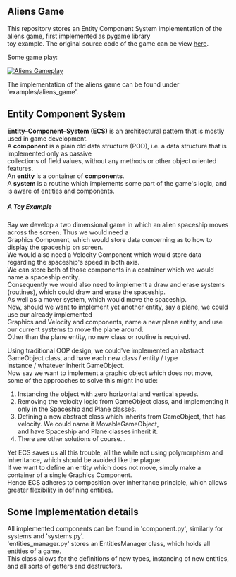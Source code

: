 ## Aliens Game
This repository stores an Entity Component System implementation of the aliens game, first implemented as pygame library  
toy example. The original source code of the game can be view [here](https://github.com/xamox/pygame/blob/master/examples/aliens.py).  
  
Some game play:  
  
[![Aliens Gameplay](https://i.imgur.com/Z7Z2t2k.png)](https://streamable.com/iye6w)

The implementation of the aliens game can be found under 'examples/aliens_game'.

## Entity Component System
**Entity–Component–System (ECS)** is an architectural pattern that is mostly used in game development.  
A **component** is a plain old data structure (POD), i.e. a data structure that is implemented only as passive  
collections of field values, without any methods or other object oriented features.  
An **entity** is a container of  **components**.  
A **system** is a routine which implements some part of the game's logic, and is aware of entities and components.  

##### A Toy Example
Say we develop a two dimensional game in which an alien spaceship moves across the screen. Thus we would need a  
Graphics Component, which would store data concerning as to how to display the spaceship on screen.  
We would also need a Velocity Component which would store data regarding the spaceship's speed in both axis.  
We can store both of those components in a container which we would name a spaceship entity.  
Consequently we would also need to implement a draw and erase systems (routines), which could draw and erase the spaceship.  
As well as a mover system, which would move the spaceship.  
Now, should we want to implement yet another entity, say a plane, we could use our already implemented  
Graphics and Velocity and components, name a new plane entity, and use our current systems to move the plane around.  
Other than the plane entity, no new class or routine is required.
  
Using traditional OOP design, we could've implemented an abstract GameObject class, and have each new class / entity / type  
instance / whatever inherit GameObject.  
Now say we want to implement a graphic object which does not move, some of the approaches to solve this might include:
1. Instancing the object with zero horizontal and vertical speeds.
2. Removing the velocity logic from GameObject class, and implementing it only in the Spaceship and Plane classes.
3. Defining a new abstract class which inherits from GameObject, that has velocity. We could name it MovableGameObject,  
and have Spaceship and Plane classes inherit it.
4. There are other solutions of course...
 
Yet ECS saves us all this trouble, all the while not using polymorphism and inheritance, which should be avoided like the plague.  
If we want to define an entity which does not move, simply make a container of a single Graphics Component.  
Hence ECS adheres to composition over inheritance principle, which allows greater flexibility in defining entities.  

## Some Implementation details
All implemented components can be found in 'component.py', similarly for systems and 'systems.py'.  
'entities_manager.py' stores an EntitiesManager class, which holds all entities of a game.  
This class allows for the definitions of new types, instancing of new entities, and all sorts of getters and destructors.